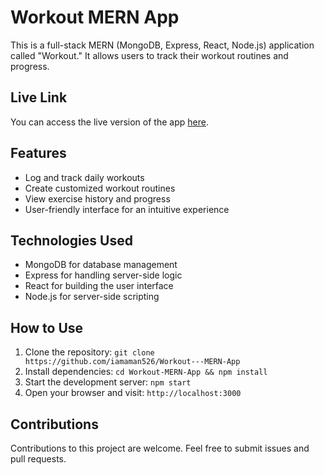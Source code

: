 # Workout MERN App

This is a full-stack MERN (MongoDB, Express, React, Node.js) application called "Workout." It allows users to track their workout routines and progress.

## Live Link
You can access the live version of the app [here](https://workoutbudyy-mern-app.netlify.app/).

## Features
- Log and track daily workouts
- Create customized workout routines
- View exercise history and progress
- User-friendly interface for an intuitive experience

## Technologies Used
- MongoDB for database management
- Express for handling server-side logic
- React for building the user interface
- Node.js for server-side scripting

## How to Use
1. Clone the repository: `git clone https://github.com/iamaman526/Workout---MERN-App`
2. Install dependencies: `cd Workout-MERN-App && npm install`
3. Start the development server: `npm start`
4. Open your browser and visit: `http://localhost:3000`

## Contributions
Contributions to this project are welcome. Feel free to submit issues and pull requests.



